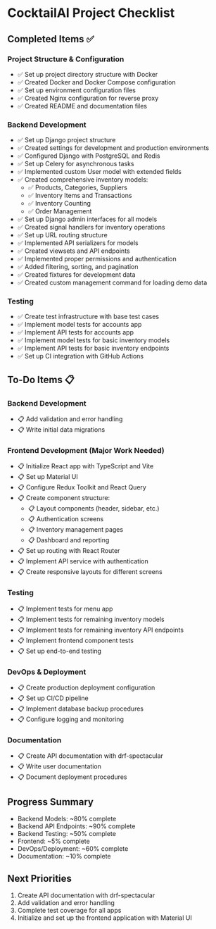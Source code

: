 # CocktailAI Project Checklist

## Completed Items ✅

### Project Structure & Configuration
- ✅ Set up project directory structure with Docker
- ✅ Created Docker and Docker Compose configuration
- ✅ Set up environment configuration files
- ✅ Created Nginx configuration for reverse proxy
- ✅ Created README and documentation files

### Backend Development
- ✅ Set up Django project structure 
- ✅ Created settings for development and production environments
- ✅ Configured Django with PostgreSQL and Redis
- ✅ Set up Celery for asynchronous tasks
- ✅ Implemented custom User model with extended fields
- ✅ Created comprehensive inventory models:
  - ✅ Products, Categories, Suppliers
  - ✅ Inventory Items and Transactions
  - ✅ Inventory Counting
  - ✅ Order Management
- ✅ Set up Django admin interfaces for all models
- ✅ Created signal handlers for inventory operations
- ✅ Set up URL routing structure
- ✅ Implemented API serializers for models
- ✅ Created viewsets and API endpoints
- ✅ Implemented proper permissions and authentication
- ✅ Added filtering, sorting, and pagination
- ✅ Created fixtures for development data
- ✅ Created custom management command for loading demo data

### Testing
- ✅ Create test infrastructure with base test cases
- ✅ Implement model tests for accounts app
- ✅ Implement API tests for accounts app
- ✅ Implement model tests for basic inventory models
- ✅ Implement API tests for basic inventory endpoints
- ✅ Set up CI integration with GitHub Actions

## To-Do Items 📋

### Backend Development
- 📋 Add validation and error handling
- 📋 Write initial data migrations

### Frontend Development (Major Work Needed)
- 📋 Initialize React app with TypeScript and Vite
- 📋 Set up Material UI
- 📋 Configure Redux Toolkit and React Query
- 📋 Create component structure:
  - 📋 Layout components (header, sidebar, etc.)
  - 📋 Authentication screens
  - 📋 Inventory management pages
  - 📋 Dashboard and reporting
- 📋 Set up routing with React Router
- 📋 Implement API service with authentication
- 📋 Create responsive layouts for different screens

### Testing
- 📋 Implement tests for menu app
- 📋 Implement tests for remaining inventory models
- 📋 Implement tests for remaining inventory API endpoints
- 📋 Implement frontend component tests
- 📋 Set up end-to-end testing

### DevOps & Deployment
- 📋 Create production deployment configuration
- 📋 Set up CI/CD pipeline
- 📋 Implement database backup procedures
- 📋 Configure logging and monitoring

### Documentation
- 📋 Create API documentation with drf-spectacular
- 📋 Write user documentation
- 📋 Document deployment procedures

## Progress Summary
- Backend Models: ~80% complete
- Backend API Endpoints: ~90% complete 
- Backend Testing: ~50% complete
- Frontend: ~5% complete
- DevOps/Deployment: ~60% complete
- Documentation: ~10% complete

## Next Priorities
1. Create API documentation with drf-spectacular
2. Add validation and error handling
3. Complete test coverage for all apps
4. Initialize and set up the frontend application with Material UI 
